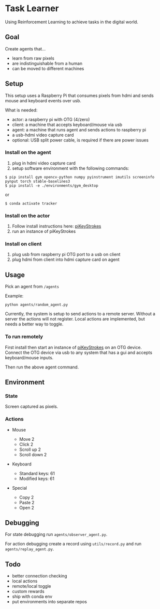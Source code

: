 # Task Learner
Using Reinforcement Learning to achieve tasks in the digital world.

## Goal
Create agents that...
- learn from raw pixels
- are indistinguishable from a human
- can be moved to different machines

## Setup

This setup uses a Raspberry Pi that consumes pixels from hdmi and sends mouse and keyboard events over usb.

What is needed:
- actor: a raspberry pi with OTG (4/zero)
- client: a machine that accepts keyboard/mouse via usb
- agent: a machine that runs agent and sends actions to raspberry pi 
- a usb-hdmi video capture card
- optional: USB split power cable, is required if there are power issues

### Install on the agent
1. plug in hdmi video capture card
2. setup software environment with the following commands:
```
$ pip install gym opencv-python numpy pyinstrument imutils screeninfo pynput torch stable-baselines3 
$ pip install -e ./environments/gym_desktop 
```
or

```
$ conda activate tracker
```

### Install on the actor
1. Follow install instructions here: [piKeyStrokes](https://github.com/lolotrgeek/piKeyStrokes/tree/remote)
2. run an instance of piKeyStrokes

### Install on client
1. plug usb from raspberry pi OTG port to a usb on client
2. plug hdmi from client into hdmi capture card on agent

## Usage
Pick an agent from `/agents`

Example:
```
python agents/random_agent.py
```
Currently, the system is setup to send actions to a remote server. Without a server the actions will not register. Local actions are implemented, but needs a better way to toggle.

### To run remotely
 First install then start an instance of [piKeyStrokes](https://github.com/lolotrgeek/piKeyStrokes/tree/remote) on an OTG device. Connect the OTG device via usb to any system that has a gui and accepts keyboard/mouse inputs.

 Then run the above agent command.

## Environment
### State
Screen captured as pixels.

### Actions
- Mouse
    - Move 2
    - Click 2
    - Scroll up 2 
    - Scroll down 2

- Keyboard
    - Standard keys: 61     
    - Modified keys: 61

- Special
    - Copy 2
    - Paste 2
    - Open 2

## Debugging
For state debugging run `agents/observer_agent.py`.

For action debugging create a record using `utils/record.py` and run `agents/replay_agent.py`.

## Todo
- better connection checking
- local actions
- remote/local toggle
- custom rewards
- ship with conda env
- put environments into separate repos
